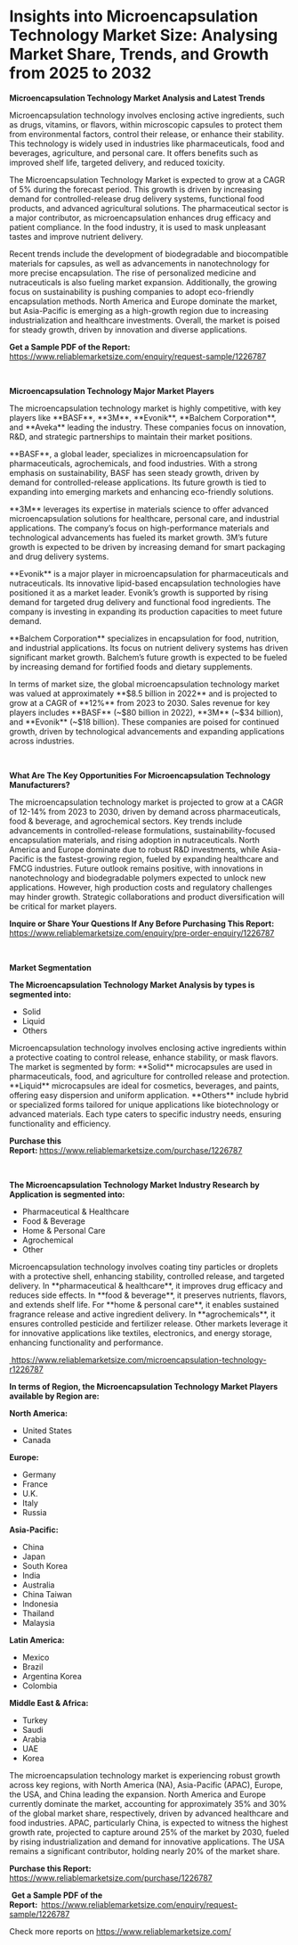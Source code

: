 <p><h1>Insights into Microencapsulation Technology Market Size: Analysing Market Share, Trends, and Growth from 2025 to 2032</h1></p><p><strong>Microencapsulation Technology Market Analysis and Latest Trends</strong></p>
<p><p>Microencapsulation technology involves enclosing active ingredients, such as drugs, vitamins, or flavors, within microscopic capsules to protect them from environmental factors, control their release, or enhance their stability. This technology is widely used in industries like pharmaceuticals, food and beverages, agriculture, and personal care. It offers benefits such as improved shelf life, targeted delivery, and reduced toxicity.</p><p>The Microencapsulation Technology Market is expected to grow at a CAGR of 5% during the forecast period. This growth is driven by increasing demand for controlled-release drug delivery systems, functional food products, and advanced agricultural solutions. The pharmaceutical sector is a major contributor, as microencapsulation enhances drug efficacy and patient compliance. In the food industry, it is used to mask unpleasant tastes and improve nutrient delivery.</p><p>Recent trends include the development of biodegradable and biocompatible materials for capsules, as well as advancements in nanotechnology for more precise encapsulation. The rise of personalized medicine and nutraceuticals is also fueling market expansion. Additionally, the growing focus on sustainability is pushing companies to adopt eco-friendly encapsulation methods. North America and Europe dominate the market, but Asia-Pacific is emerging as a high-growth region due to increasing industrialization and healthcare investments. Overall, the market is poised for steady growth, driven by innovation and diverse applications.</p></p>
<p><strong>Get a Sample PDF of the Report:&nbsp;</strong> <a href="https://www.reliablemarketsize.com/enquiry/request-sample/1226787?utm_campaign=2274&utm_medium=2&utm_source=Github&utm_content=ia&utm_term=27012025&utm_id=microencapsulation-technology">https://www.reliablemarketsize.com/enquiry/request-sample/1226787</a></p>
<p>&nbsp;</p>
<p><strong>Microencapsulation Technology Major Market Players</strong></p>
<p><p>The microencapsulation technology market is highly competitive, with key players like **BASF**, **3M**, **Evonik**, **Balchem Corporation**, and **Aveka** leading the industry. These companies focus on innovation, R&D, and strategic partnerships to maintain their market positions.</p><p>**BASF**, a global leader, specializes in microencapsulation for pharmaceuticals, agrochemicals, and food industries. With a strong emphasis on sustainability, BASF has seen steady growth, driven by demand for controlled-release applications. Its future growth is tied to expanding into emerging markets and enhancing eco-friendly solutions.</p><p>**3M** leverages its expertise in materials science to offer advanced microencapsulation solutions for healthcare, personal care, and industrial applications. The company’s focus on high-performance materials and technological advancements has fueled its market growth. 3M’s future growth is expected to be driven by increasing demand for smart packaging and drug delivery systems.</p><p>**Evonik** is a major player in microencapsulation for pharmaceuticals and nutraceuticals. Its innovative lipid-based encapsulation technologies have positioned it as a market leader. Evonik’s growth is supported by rising demand for targeted drug delivery and functional food ingredients. The company is investing in expanding its production capacities to meet future demand.</p><p>**Balchem Corporation** specializes in encapsulation for food, nutrition, and industrial applications. Its focus on nutrient delivery systems has driven significant market growth. Balchem’s future growth is expected to be fueled by increasing demand for fortified foods and dietary supplements.</p><p>In terms of market size, the global microencapsulation technology market was valued at approximately **$8.5 billion in 2022** and is projected to grow at a CAGR of **12%** from 2023 to 2030. Sales revenue for key players includes **BASF** (~$80 billion in 2022), **3M** (~$34 billion), and **Evonik** (~$18 billion). These companies are poised for continued growth, driven by technological advancements and expanding applications across industries.</p></p>
<p>&nbsp;</p>
<p><strong>What Are The Key Opportunities For Microencapsulation Technology Manufacturers?</strong></p>
<p><p>The microencapsulation technology market is projected to grow at a CAGR of 12-14% from 2023 to 2030, driven by demand across pharmaceuticals, food & beverage, and agrochemical sectors. Key trends include advancements in controlled-release formulations, sustainability-focused encapsulation materials, and rising adoption in nutraceuticals. North America and Europe dominate due to robust R&D investments, while Asia-Pacific is the fastest-growing region, fueled by expanding healthcare and FMCG industries. Future outlook remains positive, with innovations in nanotechnology and biodegradable polymers expected to unlock new applications. However, high production costs and regulatory challenges may hinder growth. Strategic collaborations and product diversification will be critical for market players.</p></p>
<p><strong>Inquire or Share Your Questions If Any Before Purchasing This Report:</strong> <a href="https://www.reliablemarketsize.com/enquiry/pre-order-enquiry/1226787?utm_campaign=2274&utm_medium=2&utm_source=Github&utm_content=ia&utm_term=27012025&utm_id=microencapsulation-technology">https://www.reliablemarketsize.com/enquiry/pre-order-enquiry/1226787</a></p>
<p>&nbsp;</p>
<p><strong>Market Segmentation</strong></p>
<p><strong>The Microencapsulation Technology Market Analysis by types is segmented into:</strong></p>
<p><ul><li>Solid</li><li>Liquid</li><li>Others</li></ul></p>
<p><p>Microencapsulation technology involves enclosing active ingredients within a protective coating to control release, enhance stability, or mask flavors. The market is segmented by form: **Solid** microcapsules are used in pharmaceuticals, food, and agriculture for controlled release and protection. **Liquid** microcapsules are ideal for cosmetics, beverages, and paints, offering easy dispersion and uniform application. **Others** include hybrid or specialized forms tailored for unique applications like biotechnology or advanced materials. Each type caters to specific industry needs, ensuring functionality and efficiency.</p></p>
<p><strong>Purchase this Report:&nbsp;</strong><a href="https://www.reliablemarketsize.com/purchase/1226787?utm_campaign=2274&utm_medium=2&utm_source=Github&utm_content=ia&utm_term=27012025&utm_id=microencapsulation-technology">https://www.reliablemarketsize.com/purchase/1226787</a></p>
<p>&nbsp;</p>
<p><strong>The Microencapsulation Technology Market Industry Research by Application is segmented into:</strong></p>
<p><ul><li>Pharmaceutical & Healthcare</li><li>Food & Beverage</li><li>Home & Personal Care</li><li>Agrochemical</li><li>Other</li></ul></p>
<p><p>Microencapsulation technology involves coating tiny particles or droplets with a protective shell, enhancing stability, controlled release, and targeted delivery. In **pharmaceutical & healthcare**, it improves drug efficacy and reduces side effects. In **food & beverage**, it preserves nutrients, flavors, and extends shelf life. For **home & personal care**, it enables sustained fragrance release and active ingredient delivery. In **agrochemicals**, it ensures controlled pesticide and fertilizer release. Other markets leverage it for innovative applications like textiles, electronics, and energy storage, enhancing functionality and performance.</p></p>
<p><a href="https://www.reliablemarketsize.com/microencapsulation-technology-r1226787?utm_campaign=2274&utm_medium=2&utm_source=Github&utm_content=ia&utm_term=27012025&utm_id=microencapsulation-technology">&nbsp;https://www.reliablemarketsize.com/microencapsulation-technology-r1226787</a></p>
<p><strong>In terms of Region, the Microencapsulation Technology Market Players available by Region are:</strong></p>
<p>
    <p> <strong> North America: </strong>
        <ul>
            <li>United States</li>
            <li>Canada</li>
        </ul>
        </p> 
    <p> <strong> Europe: </strong>
        <ul>
            <li>Germany</li>
            <li>France</li>
            <li>U.K.</li>
            <li>Italy</li>
            <li>Russia</li>
        </ul>
        </p> 
    <p> <strong> Asia-Pacific: </strong>
        <ul>
            <li>China</li>
            <li>Japan</li>
            <li>South Korea</li>
            <li>India</li>
            <li>Australia</li>
            <li>China Taiwan</li>
            <li>Indonesia</li>
            <li>Thailand</li>
            <li>Malaysia</li>
        </ul>
        </p> 
    <p> <strong> Latin America: </strong>
        <ul>
            <li>Mexico</li>
            <li>Brazil</li>
            <li>Argentina Korea</li>
            <li>Colombia</li>
        </ul>
        </p> 
    <p> <strong> Middle East & Africa: </strong>
        <ul>
            <li>Turkey</li>
            <li>Saudi</li>
            <li>Arabia</li>
            <li>UAE</li>
            <li>Korea</li>
        </ul>
    </p>
    </p>
<p><p>The microencapsulation technology market is experiencing robust growth across key regions, with North America (NA), Asia-Pacific (APAC), Europe, the USA, and China leading the expansion. North America and Europe currently dominate the market, accounting for approximately 35% and 30% of the global market share, respectively, driven by advanced healthcare and food industries. APAC, particularly China, is expected to witness the highest growth rate, projected to capture around 25% of the market by 2030, fueled by rising industrialization and demand for innovative applications. The USA remains a significant contributor, holding nearly 20% of the market share.</p></p>
<p><strong>Purchase this Report: </strong><a href="https://www.reliablemarketsize.com/purchase/1226787?utm_campaign=2274&utm_medium=2&utm_source=Github&utm_content=ia&utm_term=27012025&utm_id=microencapsulation-technology">https://www.reliablemarketsize.com/purchase/1226787</a></p>
<p>&nbsp;<strong>Get a Sample PDF of the Report:&nbsp;&nbsp;</strong><a href="https://www.reliablemarketsize.com/enquiry/request-sample/1226787?utm_campaign=2274&utm_medium=2&utm_source=Github&utm_content=ia&utm_term=27012025&utm_id=microencapsulation-technology">https://www.reliablemarketsize.com/enquiry/request-sample/1226787</a></p>
<p><strong></strong></p>
<p>Check more reports on <a href="https://www.reliablemarketsize.com/?utm_campaign=2274&utm_medium=2&utm_source=Github&utm_content=ia&utm_term=27012025&utm_id=microencapsulation-technology">https://www.reliablemarketsize.com/</a></p>